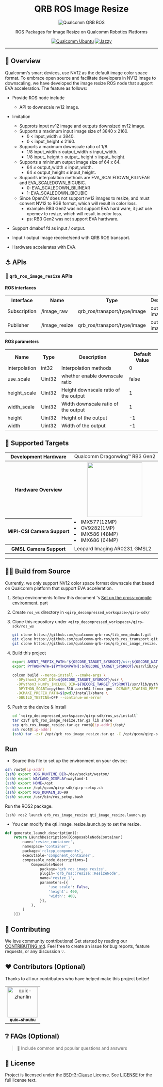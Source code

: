 <div align="center">
  <h1>QRB ROS Image Resize</h1>
  <p align="center">
    <img src="https://s7d1.scene7.com/is/image/dmqualcommprod/rb3gen2-dev-kits-hero-7" alt="Qualcomm QRB ROS" title="Qualcomm QRB ROS" />
  </p>
  <p>ROS Packages for Image Resize on Qualcomm Robotics Platforms</p>
  <a href="https://ubuntu.com/download/qualcomm-iot" target="_blank"><img src="https://img.shields.io/badge/Qualcomm%20Ubuntu-E95420?style=for-the-badge&logo=ubuntu&logoColor=white" alt="Qualcomm Ubuntu"></a>
  <a href="https://docs.ros.org/en/jazzy/" target="_blank"><img src="https://img.shields.io/badge/ROS%20Jazzy-1c428a?style=for-the-badge&logo=ros&logoColor=white" alt="Jazzy"></a>
</div>

---

## 👋 Overview

Qualcomm's smart devices, use NV12 as the default image color space format. To embrace open source and facilitate developers in NV12 image to downscaling, we have developed the image resize ROS node that support EVA acceleration. The feature as follows:

- Provide ROS node include
  - API to downscale nv12 image.

- limitation
  - Supprots input nv12 image and outputs downsized nv12 image.
  - Supports a maximum input image size of 3840 x 2160.
    - 0 < input_width ≤ 3840.
    - 0 < input_height ≤ 2160.
  - Supports a maximum downscale ratio of 1/8.
    -  1/8 input_width ≤ output_width ≤ input_width.
    -  1/8 input_ height ≤ output_ height ≤ input_ height.
  - Supports a minimum output image size of 64 x 64.
    - 64 ≤ output_width ≤ input_width.
    - 64 ≤ output_height ≤ input_height.
  - Supports interpolation methods are EVA_SCALEDOWN_BILINEAR and EVA_SCALEDOWN_BICUBIC.
    - 0: EVA_SCALEDOWN_BILINEAR
    - 1: EVA_SCALEDOWN_BICUBIC
  - Since OpenCV does not support nv12 images to resize, and must convert NV12 to RGB format, which will result in color loss.
    - example: RB3 Gen2 was not support EVA hard ware, it just use opemcv to resize, which will result in color loss.
    - ps: RB3 Gen2 was not support EVA hardware.

- Support dmabuf fd as input / output.

- Input / output image receive/send with QRB ROS transport.
- Hardware accelerates with EVA.

## ⚓ APIs

### 🔹 `qrb_ros_image_resize` APIs

#### ROS interfaces

<table>
  <tr>
    <th>Interface</th>
    <th>Name</th>
    <th>Type</th>
    <td>Description</td>
  </tr>
  <tr>
    <td>Subscription</td>
    <td>/image_raw</td>
    <td>qrb_ros/transport/type/Image</td>
    <td>output image</td>
  </tr>
  <tr>
    <td>Publisher</td>
    <td>/image_resize</td>
    <td>qrb_ros/transport/type/Image</td>
    <td>output image</td>
  </tr>
</table>

#### ROS parameters

<table>
  <tr>
    <th>Name</th>
    <th>Type</th>
    <th>Description</td>
    <th>Default Value</td>
  </tr>
  <tr>
    <td>interpolation</td>
    <td>int32</td>
    <td>Interpolation methods</td>
    <td>0</td>
  </tr>
  <tr>
    <td>use_scale</td>
    <td>Uint32</td>
    <td>whether enable downscale ratio</td>
    <td>false</td>
  </tr>
  <tr>
    <td>height_scale</td>
    <td>Uint32</td>
    <td>Height downscale ratio of the output</td>
    <td>1</td>
  </tr>
  <tr>
    <td>width_scale</td>
    <td>Uint32</td>
    <td>Width downscale ratio of the output</td>
    <td>1</td>
  </tr>
  <tr>
    <td>height</td>
    <td>Uint32</td>
    <td>Height of the output</td>
    <td>-1</td>
  </tr>
  <tr>
    <td>width</td>
    <td>Uint32</td>
    <td>Width of the output</td>
    <td>-1</td>
  </tr>
</table>

## 🎯 Supported Targets

<table >
  <tr>
    <th>Development Hardware</th>
    <td>Qualcomm Dragonwing™ RB3 Gen2</td>
  </tr>
  <tr>
    <th>Hardware Overview</th>
    <th><a href="https://www.qualcomm.com/developer/hardware/rb3-gen-2-development-kit"><img src="https://s7d1.scene7.com/is/image/dmqualcommprod/rb3-gen2-carousel?fmt=webp-alpha&qlt=85" width="180"/></a></th>
  </tr>
  <tr>
    <th>MIPI-CSI Camera Support</th>
    <td><li>IMX577(12MP)</li><li>OV9282(1MP)</li><li>IMX586 (48MP)</li><li>IMX686 (64MP)</li></td>
  </tr>
  <tr>
    <th>GMSL Camera Support</th>
    <td>Leopard Imaging AR0231 GMSL2</td>
  </tr>
</table>

---

## 👨‍💻 Build from Source

Currently, we only support NV12 color space format downscale that based on Qualcomm platform that support EVA acceleration.

1. Setup environments follow this document 's [Set up the cross-compile environment.](https://docs.qualcomm.com/bundle/publicresource/topics/80-65220-2/develop-your-first-application_6.html?product=1601111740013072&facet=Qualcomm%20Intelligent%20Robotics%20(QIRP)%20Product%20SDK&state=releasecandidate) part

2. Create `ros_ws` directory in `<qirp_decompressed_workspace>/qirp-sdk/`

3. Clone this repository under `<qirp_decompressed_workspace>/qirp-sdk/ros_ws`
     ```bash
     git clone https://github.com/qualcomm-qrb-ros/lib_mem_dmabuf.git
     git clone https://github.com/qualcomm-qrb-ros/qrb_ros_transport.git
     git clone https://github.com/qualcomm-qrb-ros/qrb_ros_image_resize.git
     ```
4. Build this project
     ```bash
     export AMENT_PREFIX_PATH="${OECORE_TARGET_SYSROOT}/usr;${OECORE_NATIVE_SYSROOT}/usr"
     export PYTHONPATH=${PYTHONPATH}:${OECORE_TARGET_SYSROOT}/usr/lib/python3.10/site-packages

     colcon build --merge-install --cmake-args \
       -DPython3_ROOT_DIR=${OECORE_TARGET_SYSROOT}/usr \
       -DPython3_NumPy_INCLUDE_DIR=${OECORE_TARGET_SYSROOT}/usr/lib/python3.10/site-packages/numpy/core/include \
       -DPYTHON_SOABI=cpython-310-aarch64-linux-gnu -DCMAKE_STAGING_PREFIX=$(pwd)/install \
       -DCMAKE_PREFIX_PATH=$(pwd)/install/share \
       -DBUILD_TESTING=OFF --continue-on-error
     ```
5. Push to the device & Install
     ```bash
     cd `<qirp_decompressed_workspace>/qirp-sdk/ros_ws/install`
     tar czvf qrb_ros_image_resize.tar.gz lib share
     scp qrb_ros_image_resize.tar.gz root@[ip-addr]:/opt/
     ssh root@[ip-addr]
     (ssh) tar -zxf /opt/qrb_ros_image_resize.tar.gz -C /opt/qcom/qirp-sdk/usr/
     ```
## Run

- Source this file to set up the environment on your device:

```bash
ssh root@[ip-addr]
(ssh) export XDG_RUNTIME_DIR=/dev/socket/weston/
(ssh) export WAYLAND_DISPLAY=wayland-1
(ssh) export HOME=/opt
(ssh) source /opt/qcom/qirp-sdk/qirp-setup.sh
(ssh) export ROS_DOMAIN_ID=99
(ssh) source /usr/bin/ros_setup.bash

```

Run the ROS2 package.

```
(ssh) ros2 launch qrb_ros_image_resize qti_image_resize.launch.py
```

- You can modify the qti_image_resize.launch.py to set the resize.

```python
def generate_launch_description():
    return LaunchDescription([ComposableNodeContainer(
        name='resize_container',
        namespace='container',
        package='rclcpp_components',
        executable='component_container',
        composable_node_descriptions=[
            ComposableNode(
                package='qrb_ros_image_resize',
                plugin='qrb_ros::resize::ResizeNode',
                name='resize_1',
                parameters=[{
                    'use_scale': False,
                    'height': 400,
                    'width': 400,
                }],
            ),
        ]
    )])
```

## 🤝 Contributing

We love community contributions! Get started by reading our [CONTRIBUTING.md](CONTRIBUTING.md).
Feel free to create an issue for bug reports, feature requests, or any discussion 💡.

## ❤️ Contributors (Optional)

Thanks to all our contributors who have helped make this project better!

<table>
  <tr>
    <td align="center"><a href="https://github.com/quic-zhanlin"><img src="https://avatars.githubusercontent.com/u/174774501?v=4" width="100" height="100" alt="quic-zhanlin"/><br /><sub><b>quic-shouhu</b></sub></a></td>
  </tr>
</table>

## ❔ FAQs (Optional)

> 📌 Include common and popular questions and answers

## 📜 License

Project is licensed under the [BSD-3-Clause](https://spdx.org/licenses/BSD-3-Clause.html) License. See [LICENSE](./LICENSE) for the full license text.

